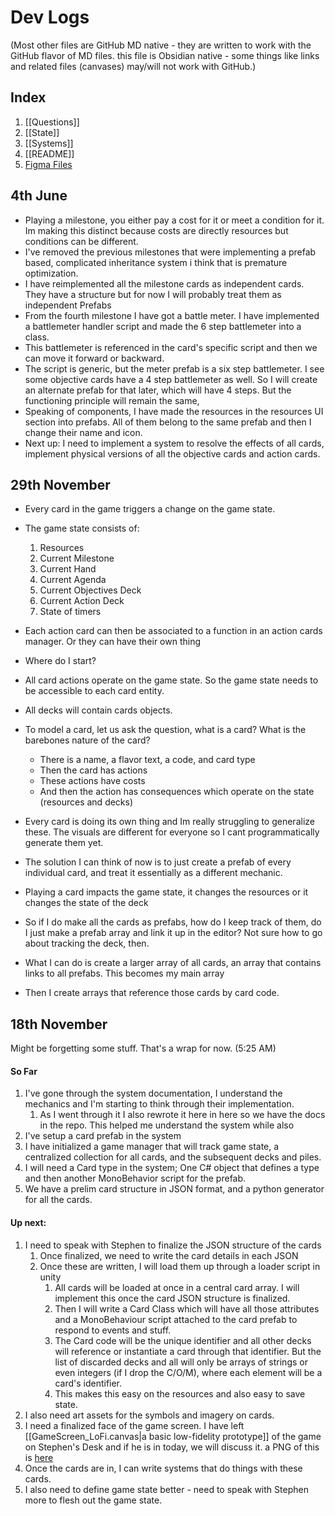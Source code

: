 # Dev Logs 
(Most other files are GitHub MD native - they are written to work with the GitHub flavor of MD files.  this file is Obsidian native - some things like links and related files (canvases) may/will not work with GitHub.)

## Index
1. [[Questions]]
2. [[State]]
3. [[Systems]]
4. [[README]]
5. [Figma Files](https://www.figma.com/files/team/1361752131146014945/project/291665647?fuid=1112098330417764190)


## 4th June 
- Playing a milestone, you either pay a cost for it or meet a condition for it. Im making this distinct because costs are directly resources but conditions can be different. 
- I've removed the previous milestones that were implementing a prefab based, complicated inheritance system i think that is premature optimization. 
- I have reimplemented all the milestone cards as independent cards. They have a structure but for now I will probably treat them as independent Prefabs 
- From the fourth milestone I have got a battle meter. I have implemented a battlemeter handler script and made the 6 step battlemeter into a class. 
- This battlemeter is referenced in the card's specific script and then we can move it forward or backward. 
- The script is generic, but the meter prefab is a six step battlemeter.  I see some objective cards have a 4 step battlemeter as well. So I will create an alternate prefab for that later, which will have 4 steps. But the functioning principle will remain the same, 
- Speaking of components, I have made the resources in the resources UI section into prefabs. All of them belong to the same prefab and then I change their name and icon. 
- Next up: I need to implement a system to resolve the effects of all cards, implement physical versions of all the objective cards and action cards. 

## 29th November 
- Every card in the game triggers a change on the game state. 
- The game state consists of: 
	1. Resources 
	2. Current Milestone 
	3. Current Hand 
	4. Current Agenda 
	5. Current Objectives Deck 
	6. Current Action Deck 
	7. State of timers 
- Each action card can then be associated to a function in an action cards manager. Or they can have their own thing
- Where do I start? 


- All card actions operate on the game state. So the game state needs to be accessible to each card entity. 
- All decks will contain cards objects. 
- To model a card, let us ask the question, what is a card? What is the barebones nature of the card? 
	- There is a name, a flavor text, a code, and card type
	- Then the card has actions
	- These actions have costs
	- And then the action has consequences which operate on the state (resources and decks)

- Every card is doing its own thing and Im really struggling to generalize these. The visuals are different for everyone so I cant programmatically generate them yet. 
- The solution I can think of now is to just create a prefab of every individual card, and treat it essentially as a different mechanic. 
- Playing a card impacts the game state, it changes the resources or it changes the state of the deck 
- So if I do make all the cards as prefabs, how do I keep track of them, do I just make a prefab array and link it up in the editor? Not sure how to go about tracking the deck, then. 

- What I can do is create a larger array of all cards, an array that contains links to all prefabs. This becomes my main array  
- Then I create arrays that reference those cards by card code. 

## 18th November 
Might be forgetting some stuff. That's a wrap for now. (5:25 AM)

#### So Far  
1. I've gone through the system documentation, I understand the mechanics and I'm starting to think through their implementation.
	1. As I went through it I also rewrote it here in here so we have the docs in the repo. This helped me understand the system while also 
2. I've setup a card prefab in the system 
3. I have initialized a game manager that will track game state, a centralized collection for all cards, and the subsequent decks and piles. 
4. I will need a Card type in the system; One C# object that defines a type and then another MonoBehavior script for the prefab. 
5. We have a prelim card structure in JSON format, and a python generator for all the cards.


#### Up next: 
1. I need to speak with Stephen to finalize the JSON structure of the cards
	1. Once finalized, we need to write the card details in each JSON 
	2. Once these are written, I will load them up through a loader script in unity
		1. All cards will be loaded at once in a central card array. I will implement this once the card JSON structure is finalized. 
		2. Then I will write a Card Class which will have all those attributes and a MonoBehaviour script attached to the card prefab to respond to events and stuff.  
		3. The Card code will be the unique identifier and all other decks will reference or instantiate a card through that identifier. But the list of discarded decks and all will only be arrays of strings or even integers (if I drop the C/O/M), where each element will be a card's identifier. 
		4. This makes this easy on the resources and also easy to save state.     
2. I also need art assets for the symbols and imagery on cards.   
3. I need a finalized face of the game screen. I have left [[GameScreen_LoFi.canvas|a basic low-fidelity prototype]] of the game on Stephen's Desk and if he is in today, we will discuss it. a PNG of this is [here](./Assets/GameScreen_LoFi.png) 
4. Once the cards are in, I can write systems that do things with these cards. 
5. I also need to define game state better - need to speak with Stephen more to flesh out the game state. 